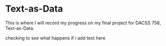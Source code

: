 # Text-as-Data
This is where I will record my progress on my final project for DACSS 758, Text-as-Data. 

checking to see what happens if i add text here
